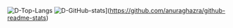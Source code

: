 ![D-Top-Langs](https://github-readme-stats.vercel.app/api/top-langs/?username=Drapliks&layout=compact&theme=dark&hide_border=true)
![D-GitHub-stats](https://github-readme-stats.vercel.app/api?username=Drapliks&show_icons=true&theme=dark)](https://github.com/anuraghazra/github-readme-stats)
